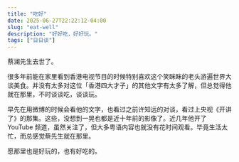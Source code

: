 ```yaml
---
title: "吃好"
date: 2025-06-27T22:22:12-04:00
slug: "eat-well"
description: "好好吃，好好玩。"
tags: ["日日谈"]
---
```


蔡澜先生去世了。

很多年前能在家里看到香港电视节目的时候特别喜欢这个笑眯眯的老头游遍世界大谈美食。并没有太多对这位「香港四大才子」的其他文字有太多了解，但总觉得他就在那里，不时谈谈吃，谈谈玩。

早先在用微博的时候会看他的文字，也看过之前许知远的对谈，看过上央视《开讲了》的那集。这些，没想到一晃也都是近十年前的影像了。近几年他开了 YouTube 频道，虽然关注了，但大多粤语内容也就没有花时间观看。毕竟生活太忙，而总感觉蔡先生就在那里。

愿那里也是好玩的，也有好吃的。
